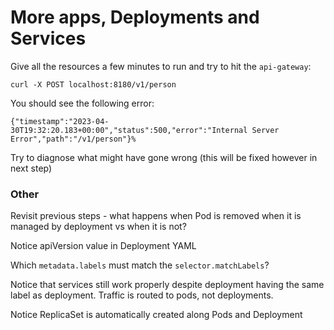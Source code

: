 # More apps, Deployments and Services

Give all the resources a few minutes to run and try to hit the `api-gateway`:

    curl -X POST localhost:8180/v1/person

You should see the following error:

    {"timestamp":"2023-04-30T19:32:20.183+00:00","status":500,"error":"Internal Server Error","path":"/v1/person"}%

Try to diagnose what might have gone wrong (this will be fixed however in next step)

### Other

Revisit previous steps - what happens when Pod is removed when it is managed by deployment vs when it is not?

Notice apiVersion value in Deployment YAML

Which `metadata.labels` must match the `selector.matchLabels`?

Notice that services still work properly despite deployment having the same label as deployment. Traffic is routed to pods, not deployments.

Notice ReplicaSet is automatically created along Pods and Deployment
